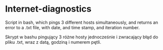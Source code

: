 # Internet-diagnostics
Script in bash, which pings 3 different hosts simultaneously, and returns an error to a .txt file, with date, and time stamp, and iteration number.

Skrypt w bashu pingujący 3 różne hosty jednocześnie i zwracający błąd do pliku .txt, wraz z datą, godziną i numerem pętli.
